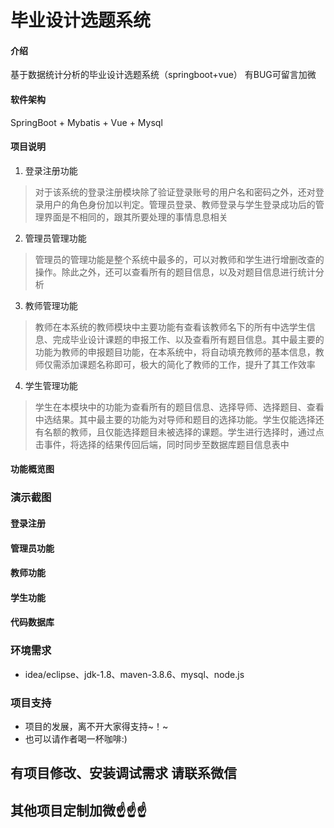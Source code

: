 # 毕业设计选题系统

#### 介绍
基于数据统计分析的毕业设计选题系统（springboot+vue）
有BUG可留言加微

#### 软件架构
SpringBoot + Mybatis + Vue + Mysql


#### 项目说明

1.  登录注册功能
> 对于该系统的登录注册模块除了验证登录账号的用户名和密码之外，还对登录用户的角色身份加以判定。管理员登录、教师登录与学生登录成功后的管理界面是不相同的，跟其所要处理的事情息息相关
2.  管理员管理功能
> 管理员的管理功能是整个系统中最多的，可以对教师和学生进行增删改查的操作。除此之外，还可以查看所有的题目信息，以及对题目信息进行统计分析
3.  教师管理功能
> 教师在本系统的教师模块中主要功能有查看该教师名下的所有中选学生信息、完成毕业设计课题的申报工作、以及查看所有题目信息。其中最主要的功能为教师的申报题目功能，在本系统中，将自动填充教师的基本信息，教师仅需添加课题名称即可，极大的简化了教师的工作，提升了其工作效率
4.  学生管理功能
> 学生在本模块中的功能为查看所有的题目信息、选择导师、选择题目、查看中选结果。其中最主要的功能为对导师和题目的选择功能。学生仅能选择还有名额的教师，且仅能选择题目未被选择的课题。学生进行选择时，通过点击事件，将选择的结果传回后端，同时同步至数据库题目信息表中


#### 功能概览图


### 演示截图
#### 登录注册


#### 管理员功能


#### 教师功能


#### 学生功能


#### 代码数据库


### 环境需求
- idea/eclipse、jdk-1.8、maven-3.8.6、mysql、node.js

### 项目支持
- 项目的发展，离不开大家得支持~！~
- 也可以请作者喝一杯咖啡:)


## 有项目修改、安装调试需求 请联系微信


## 其他项目定制加微☝☝☝